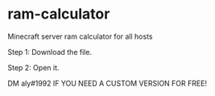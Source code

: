 # ram-calculator
Minecraft server ram calculator for all hosts

Step 1: Download the file.

Step 2: Open it.

DM aly#1992 IF YOU NEED A CUSTOM VERSION FOR FREE!
